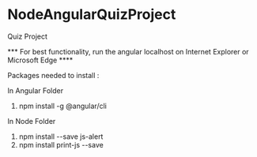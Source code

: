 # NodeAngularQuizProject
Quiz Project 

***  For best functionality, run the angular localhost on Internet Explorer or Microsoft Edge  ****

Packages needed to install : 

In Angular Folder
1. npm install -g @angular/cli

In Node Folder
1. npm install --save js-alert
2. npm install print-js --save
